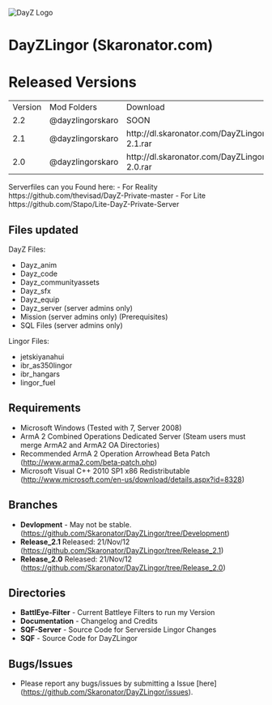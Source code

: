 ![DayZ Logo](https://dl.dropbox.com/u/23896685/DayZLingor/dayzlingor.jpg)

DayZLingor (Skaronator.com)
==========

Released Versions
==================================
<table>
  <tr>
    <td>Version</td><td>Mod Folders</td><td>Download</td><td>Release</td>
  </tr>
  <tr>
    <td>2.2</td><td>@dayzlingorskaro</td><td>SOON</td><td>SOON</td>
  </tr>
  <tr>
    <td>2.1</td><td>@dayzlingorskaro</td><td>http://dl.skaronator.com/DayZLingorSkaro-2.1.rar</td><td>05/FEB/2013</td>
  </tr>
  <tr>
    <td>2.0</td><td>@dayzlingorskaro</td><td>http://dl.skaronator.com/DayZLingorSkaro-2.0.rar</td><td>25/FEB/2013</td>
  </tr>
</table>
Serverfiles can you Found here: 
 - For Reality https://github.com/thevisad/DayZ-Private-master
 - For Lite https://github.com/Stapo/Lite-DayZ-Private-Server
 
Files updated
------------
DayZ Files:
 - Dayz_anim
 - Dayz_code
 - Dayz_communityassets
 - Dayz_sfx
 - Dayz_equip
 - Dayz_server (server admins only)
 - Mission (server admins only) (Prerequisites)
 - SQL Files (server admins only)
 
Lingor Files:
 - jetskiyanahui
 - ibr_as350lingor
 - ibr_hangars
 - lingor_fuel

Requirements
------------

 - Microsoft Windows (Tested with 7, Server 2008)
 - ArmA 2 Combined Operations Dedicated Server (Steam users must merge ArmA2 and ArmA2 OA Directories)
 - Recommended ArmA 2 Operation Arrowhead Beta Patch (http://www.arma2.com/beta-patch.php)
 - Microsoft Visual C++ 2010 SP1 x86 Redistributable (http://www.microsoft.com/en-us/download/details.aspx?id=8328)
 
Branches
--------

- **Devlopment** - May not be stable. (https://github.com/Skaronator/DayZLingor/tree/Development)
- **Release_2.1** Released: 21/Nov/12 (https://github.com/Skaronator/DayZLingor/tree/Release_2.1)
- **Release_2.0** Released: 21/Nov/12 (https://github.com/Skaronator/DayZLingor/tree/Release_2.0)

Directories
-----------

 - **BattlEye-Filter** - Current Battleye Filters to run my Version
 - **Documentation** - Changelog and Credits
 - **SQF-Server** - Source Code for Serverside Lingor Changes
 - **SQF** - Source Code for DayZLingor

Bugs/Issues
-----------

- Please report any bugs/issues by submitting a Issue [here] (https://github.com/Skaronator/DayZLingor/issues).
